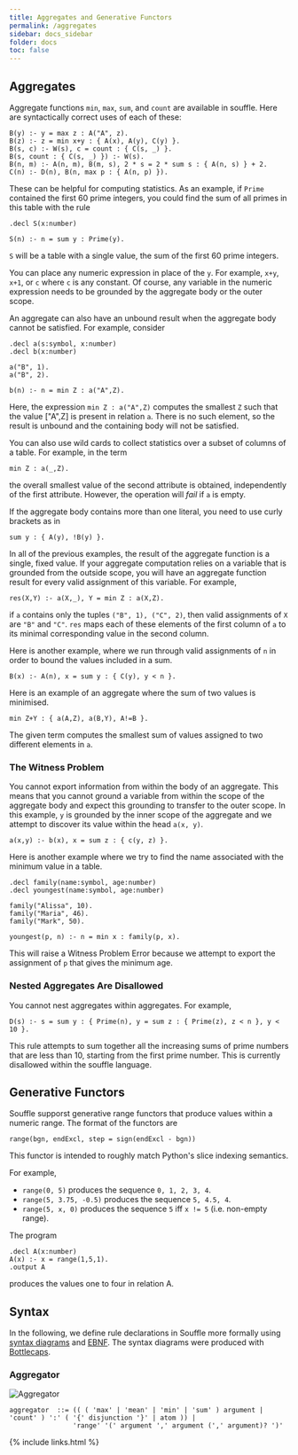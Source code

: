 ```yaml
---
title: Aggregates and Generative Functors
permalink: /aggregates
sidebar: docs_sidebar
folder: docs
toc: false
---
```


## Aggregates 

Aggregate functions `min`, `max`, `sum`, and `count` are available in souffle. Here are syntactically correct uses of each of these:

```
B(y) :- y = max z : A("A", z).
B(z) :- z = min x+y : { A(x), A(y), C(y) }.
B(s, c) :- W(s), c = count : { C(s, _) }.
B(s, count : { C(s, _) }) :- W(s).
B(n, m) :- A(n, m), B(m, s), 2 * s = 2 * sum s : { A(n, s) } + 2.
C(n) :- D(n), B(n, max p : { A(n, p) }).
```

These can be helpful for computing statistics. As an example, if `Prime` contained the first 60 prime integers, you could find the sum of all primes in this table with the rule

```
.decl S(x:number)

S(n) :- n = sum y : Prime(y).
```
`S` will be a table with a single value, the sum of the first 60 prime integers.

You can place any numeric expression in place of the `y`. For example, `x+y`, `x+1`, or `c` where `c` is any constant. Of course, any variable in the numeric expression needs to be grounded by the aggregate body or the outer scope.

An aggregate can also have an unbound result when the aggregate body cannot be satisfied. For example, consider

```
.decl a(s:symbol, x:number)
.decl b(x:number)

a("B", 1).
a("B", 2).

b(n) :- n = min Z : a("A",Z).
```
Here, the expression `min Z : a("A",Z)` computes the smallest `Z` such that the value ["A",Z] is present in relation `a`. There is no such element, so the result is unbound and the containing body will not be satisfied.

You can also use wild cards to collect statistics over a subset of columns of a table. For example, in the term 

```
min Z : a(_,Z).
```

the overall smallest value of the second attribute is obtained, independently of the first attribute. However, the operation will *fail* if `a` is empty. 

If the aggregate body contains more than one literal, you need to use curly brackets as in

```
sum y : { A(y), !B(y) }.
```

In all of the previous examples, the result of the aggregate function is a single, fixed value. If your aggregate computation relies on a variable that is grounded from the outside scope, you will have an aggregate function result for every valid assignment of this variable. For example,

```
res(X,Y) :- a(X,_), Y = min Z : a(X,Z).
```
if `a` contains only the tuples `("B", 1), ("C", 2)`, then valid assignments of `X` are `"B"` and `"C"`. `res` maps each of these elements of the first column of `a` to its minimal corresponding value in the second column.

Here is another example, where we run through valid assignments of `n` in order to bound the values included in a sum.
```
B(x) :- A(n), x = sum y : { C(y), y < n }. 

```
Here is an example of an aggregate where the sum of two values is minimised.
```
min Z+Y : { a(A,Z), a(B,Y), A!=B }.
```
The given term computes the smallest sum of values assigned to two different elements in `a`.

### The Witness Problem

You cannot export information from within the body of an aggregate. This means that you cannot ground a variable from within the scope of the aggregate body and expect this grounding to transfer to the outer scope. In this example, `y` is grounded by the inner scope of the aggregate and we attempt to discover its value within the head `a(x, y)`. 

```
a(x,y) :- b(x), x = sum z : { c(y, z) }.
```
Here is another example where we try to find the name associated with the minimum value in a table.

```
.decl family(name:symbol, age:number)
.decl youngest(name:symbol, age:number)

family("Alissa", 10).
family("Maria", 46).
family("Mark", 50).

youngest(p, n) :- n = min x : family(p, x).

```
This will raise a Witness Problem Error because we attempt to export the assignment of `p` that gives the minimum age.

### Nested Aggregates Are Disallowed

You cannot nest aggregates within aggregates. For example, 

```
D(s) :- s = sum y : { Prime(n), y = sum z : { Prime(z), z < n }, y < 10 }.
```
This rule attempts to sum together all the increasing sums of prime numbers that are less than 10, starting from the first prime number. This is currently disallowed within the souffle language.

## Generative Functors


Souffle supporst generative range functors that produce values within a numeric range. 
The format of the functors are 
```
range(bgn, endExcl, step = sign(endExcl - bgn))
```
This functor is intended to roughly match Python's slice indexing semantics.

For example, 
 - `range(0, 5)` produces the sequence `0, 1, 2, 3, 4`.
 - `range(5, 3.75, -0.5)` produces the sequence `5, 4.5, 4`.
 - `range(5, x, 0)` produces the sequence `5` iff `x != 5` (i.e. non-empty range).

The program
```
.decl A(x:number)
A(x) :- x = range(1,5,1). 
.output A
```
produces the values one to four in relation A. 

## Syntax 
In the following, we define rule declarations in Souffle more formally using [syntax diagrams](https://en.wikipedia.org/wiki/Syntax_diagram) and [EBNF](https://en.wikipedia.org/wiki/Extended_Backus–Naur_form). The syntax diagrams were produced with [Bottlecaps](https://www.bottlecaps.de/rr/ui).

### Aggregator

![Aggregator](https://souffle-lang.github.io/img/aggregator.svg)

```ebnf
aggregator  ::= (( ( 'max' | 'mean' | 'min' | 'sum' ) argument | 'count' ) ':' ( '{' disjunction '}' | atom )) | 
                'range' '(' argument ',' argument (',' argument)? ')'
```

{% include links.html %}
